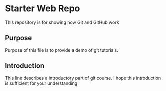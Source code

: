 # Starter Web Repo
This repository is for showing how Git and GitHub work

## Purpose
Purpose of this file is to provide a demo of git tutorials.

## Introduction
This line describes a introductory part of git course.
I hope this introduction is sufficient for your understanding
